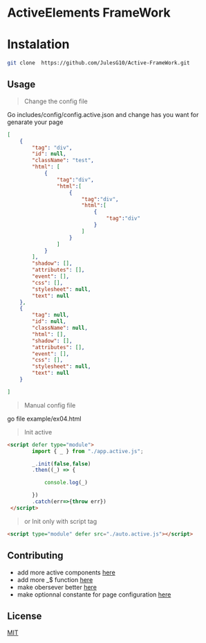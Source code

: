 # ActiveElements FrameWork

# Instalation
```bash
git clone  https://github.com/JulesG10/Active-FrameWork.git
```

## Usage

> Change the config file

Go  includes/config/config.active.json and change has you want for genarate your page

```json
[
    {
        "tag": "div",
        "id": null,
        "className": "test",
        "html": [
            {
                "tag":"div",
                "html":[
                    {
                        "tag":"div",
                        "html":[
                            {
                                "tag":"div"
                            }
                        ]
                    }
                ]
            }
        ],
        "shadow": [],
        "attributes": [],
        "event": [],
        "css": [],
        "stylesheet": null,
        "text": null
    },
    {
        "tag": null,
        "id": null,
        "className": null,
        "html": [],
        "shadow": [],
        "attributes": [],
        "event": [],
        "css": [],
        "stylesheet": null,
        "text": null
    }

]
```
> Manual config file

go  file example/ex04.html

> Init active

```html
<script defer type="module">
        import { _ } from "./app.active.js";

        _.init(false,false)
        .then((_) => {

            console.log(_)

        })
        .catch(err=>{throw err})
 </script>
```
> or Init only with script tag
```html
<script type="module" defer src="./auto.active.js"></script>
```

## Contributing

- add more active components [here](https://github.com/JulesG10/Active-FrameWork/blob/master/src/components/main.active.js)
- add more _$ function [here](https://github.com/JulesG10/Active-FrameWork/blob/master/src/class/fast.active.js)
- make obersever better [here](https://github.com/JulesG10/Active-FrameWork/blob/master/src/class/observer.active.js)
- make optionnal constante for page configuration [here](https://github.com/JulesG10/Active-FrameWork/blob/master/includes/constant/constant.active.js)

## License
[MIT](https://github.com/JulesG10/Active-FrameWork/blob/master/LICENCE.md)
